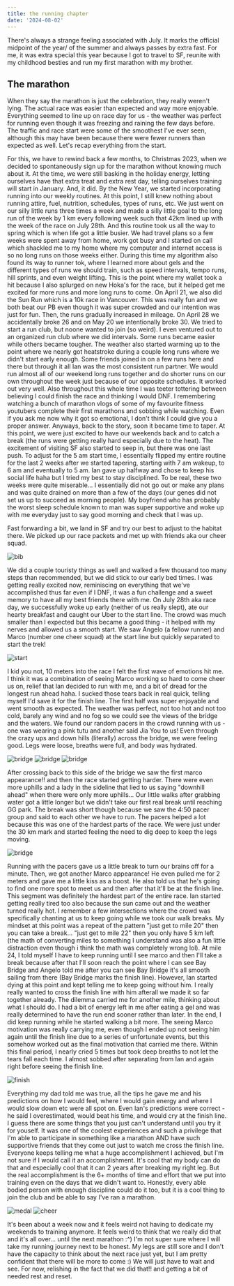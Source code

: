 ```yaml
---
title: the running chapter
date: '2024-08-02'
---
```



There's always a strange feeling associated with July. It marks the official midpoint of the year/ of the summer and always passes by extra fast. For me, it was extra special this year because I got to travel to SF, reunite with my childhood besties and run my first marathon with my brother. 

## The marathon
When they say the marathon is just the celebration, they really weren't lying. The actual race was easier than expected and way more enjoyable. Everything seemed to line up on race day for us - the weather was perfect for running even though it was freezing and raining the few days before. The traffic and race start were some of the smoothest I've ever seen, although this may have been because there were fewer runners than expected as well. Let's recap everything from the start. 

For this, we have to rewind back a few months, to Christmas 2023, when we decided to spontaneously sign up for the marathon without knowing much about it. At the time, we were still basking in the holiday energy, letting ourselves have that extra treat and extra rest day, telling ourselves training will start in January. And, it did. By the New Year, we started incorporating running into our weekly routines. At this point, I still knew nothing about running attire, fuel, nutrition, schedules, types of runs, etc. We just went on our silly little runs three times a week and made a silly little goal to the long run of the week by 1 km every following week such that 42km lined up with the week of the race on July 28th. And this routine took us all the way to spring which is when life got a little busier. We had travel plans so a few weeks were spent away from home, work got busy and I started on call which shackled me to my home where my computer and internet access is so no long runs on those weeks either. During this time my algorithm also found its way to runner tok, where I learned more about gels and the different types of runs we should train, such as speed intervals, tempo runs, hill sprints, and even weight lifting. This is the point where my wallet took a hit because I also splurged on new Hoka's for the race, but it helped get me excited for more runs and more long runs to come. On April 21, we also did the Sun Run which is a 10k race in Vancouver. This was really fun and we both beat our PB even though it was super crowded and our intention was just for fun. Then, the runs gradually increased in mileage. On April 28 we accidentally broke 26 and on May 20 we intentionally broke 30. We tried to start a run club, but noone wanted to join (so weird). I even ventured out to an organized run club where we did intervals. Some runs became easier while others became tougher. The weather also started warming up to the point where we nearly got heatstroke during a couple long runs where we didn't start early enough. Some friends joined in on a few runs here and there but through it all Ian was the most consistent run partner. We would run almost all of our weekend long runs together and do shorter runs on our own throughout the week just because of our opposite schedules. It worked out very well. Also throughout this whole time I was teeter tottering between believing I could finish the race and thinking I would DNF. I remembering watching a bunch of marathon vlogs of some of my favourite fitness youtubers complete their first marathons and sobbing while watching. Even if you ask me now why it got so emotional, I don't think I could give you a proper answer. Anyways, back to the story, soon it became time to taper. At this point, we were just excited to have our weekends back and to catch a break (the runs were getting really hard especially due to the heat). The excitement of visiting SF also started to seep in, but there was one last push. To adjust for the 5 am start time, I essentially flipped my entire routine for the last 2 weeks after we started tapering, starting with 7 am wakeup, to 6 am and eventually to 5 am. Ian gave up halfway and chose to keep his social life haha but I tried my best to stay disciplined. To be real, these two weeks were quite miserable... I essentially did not go out or make any plans and was quite drained on more than a few of the days (our genes did not set us up to succeed as morning people). My boyfriend who has probably the worst sleep schedule known to man was super supportive and woke up with me everyday just to say good morning and check that I was up. 

Fast forwarding a bit, we land in SF and try our best to adjust to the habitat there. We picked up our race packets and met up with friends aka our cheer squad. 

![bib](/images/blog/mar1.jpg)

We did a couple touristy things as well and walked a few thousand too many steps than recommended, but we did stick to our early bed times. I was getting really excited now, reminiscing on everything that we've accomplished thus far even if I DNF, it was a fun challenge and a sweet memory to have all my best friends there with me. On July 28th aka race day, we successfully woke up early (neither of us really slept), ate our hearty breakfast and caught our Uber to the start line. The crowd was much smaller than I expected but this became a good thing - it helped with my nerves and allowed us a smooth start. We saw Angelo (a fellow runner) and Marco (number one cheer squad) at the start line but quickly separated to start the trek! 

![start](/images/blog/mar2.png)

I kid you not, 10 meters into the race I felt the first wave of emotions hit me. I think it was a combination of seeing Marco working so hard to come cheer us on, relief that Ian decided to run with me, and a bit of dread for the longest run ahead haha. I sucked those tears back in real quick, telling myself I'd save it for the finish line. The first half was super enjoyable and went smooth as expected. The weather was perfect, not too hot and not too cold, barely any wind and no fog so we could see the views of the bridge and the waters. We found our random pacers in the crowd running with us - one was wearing a pink tutu and another said Jia You to us! Even through the crazy ups and down hills (literally) across the bridge, we were feeling good. Legs were loose, breaths were full, and body was hydrated. 

![bridge](/images/blog/mar3.png)
![bridge](/images/blog/mar4.png)
![bridge](/images/blog/mar5.jpg)

After crossing back to this side of the bridge we saw the first marco appearance!! and then the race started getting harder. There were even more uphills and a lady in the sideline that lied to us saying "downhill ahead" when there were only more uphills... Our little walks after grabbing water got a little longer but we didn't take our first real break until reaching GG park. The break was short though because we saw the 4:50 pacer group and said to each other we have to run. The pacers helped a lot because this was one of the hardest parts of the race. We were just under the 30 km mark and started feeling the need to dig deep to keep the legs moving. 

![bridge](/images/blog/mar6.png)

Running with the pacers gave us a little break to turn our brains off for a minute. Then, we got another Marco appearance! He even pulled me for 2 meters and gave me a little kiss as a boost. He also told us that he's going to find one more spot to meet us and then after that it'll be at the finish line. This segment was definitely the hardest part of the entire race. Ian started getting really tired too also because the sun came out and the weather turned really hot. I remember a few intersections where the crowd was specifically chanting at us to keep going while we took our walk breaks. My mindset at this point was a repeat of the pattern "just get to mile 20" then you can take a break... "just get to mile 22" then you only have 5 km left (the math of converting miles to something I understand was also a fun little distraction even though i think the math was completely wrong lol). At mile 24, I told myself I have to keep running until I see marco and then I'll take a break because after that I'll soon reach the point where I can see Bay Bridge and Angelo told me after you can see Bay Bridge it's all smooth sailing from there (Bay Bridge marks the finish line). However, Ian started dying at this point and kept telling me to keep going without him. I really really wanted to cross the finish line with him afterall we made it so far together already. The dilemma carried me for another mile, thinking about what I should do. I had a bit of energy left in me after eating a gel and was really determined to have the run end sooner rather than later. In the end, I did keep running while he started walking a bit more. The seeing Marco motivation was really carrying me, even though I ended up not seeing him again until the finish line due to a series of unfortunate events, but this somehow worked out as the final motivation that carried me there. Within this final period, I nearly cried 5 times but took deep breaths to not let the tears fall each time. I almost sobbed after separating from Ian and again right before seeing the finish line. 

![finish](/images/blog/mar7.jpg)

Everything my dad told me was true, all the tips he gave me and his predictions on how I would feel, where I would gain energy and where I would slow down etc were all spot on. Even Ian's predictions were correct - he said I overestimated, would beat his time, and would cry at the finish line. I guess there are some things that you just can't understand until you try it for youself. It was one of the coolest experiences and such a privilege that I'm able to participate in something like a marathon AND have such supportive friends that they come out just to watch me cross the finish line. Everyone keeps telling me what a huge accomplishment I achieved, but I'm not sure if I would call it an accomplishment. It's cool that my body can do that and especially cool that it can 2 years after breaking my right leg. But the real accomplishment is the 6+ months of time and effort that we put into training even on the days that we didn't want to. Honestly, every able bodied person with enough discipline could do it too, but it is a cool thing to join the club and be able to say I've ran a marathon. 

![medal](/images/blog/mar8.jpg)
![cheer](/images/blog/mar9.jpg)

It's been about a week now and it feels weird not having to dedicate my weekends to training anymore. It feels weird to think that we really did that and it's all over... until the next marathon :^) I'm not super sure where I will take my running journey next to be honest. My legs are still sore and I don't have the capacity to think about the next race just yet, but I am pretty confident that there will be more to come :) We will just have to wait and see. For now, relishing in the fact that we did that!! and getting a bit of needed rest and reset. 
